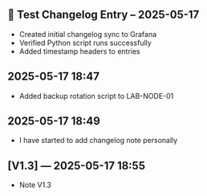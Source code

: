 ## 🧪 Test Changelog Entry – 2025-05-17

- Created initial changelog sync to Grafana
- Verified Python script runs successfully
- Added timestamp headers to entries

## 2025-05-17 18:47

- Added backup rotation script to LAB-NODE-01

## 2025-05-17 18:49

- I have started to add changelog note personally

## [V1.3] — 2025-05-17 18:55

- Note V1.3
